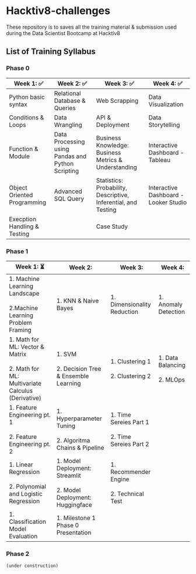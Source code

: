 # Hacktiv8-challenges

These repository is to saves all the training material & submission used during the Data Scientist Bootcamp at Hacktiv8

## List of Training Syllabus

### Phase 0

| Week 1: ✅ | Week 2: ✅ | Week 3: ✅  | Week 4: ✅ |
|---|---|---|---|
| Python basic syntax  | Relational Database & Queries  | Web Scrapping  | Data Visualization  |
| Conditions & Loops | Data Wrangling  | API & Deployment   | Data Storytelling  |
| Function & Module   | Data Processing using Pandas and Python Scripting  | Business Knowledge: Business Metrics & Understanding  | Interactive Dashboard - Tableau  |
| Object Oriented Programming  | Advanced SQL Query  | Statistics: Probability, Descriptive, Inferential, and Testing  | Interactive Dashboard - Looker Studio  |
| Execption Handling & Testing  |   | Case Study  |   |

 
<!-- :hourglass_flowing_sand:  ⏳ -->

<!-- :heavy_check_mark: ✅ -->

 <!-- + Python basic syntax 
 + Conditions & Loops
 + Function & Module 
 + Object Oriented Programming 
 + Execption Handling & Testing <br />
<br />  -->

 <!-- + Relational Database & Queries
 + Data Wrangling
 + Data Processing using Pandas and Python Scripting
 + Advanced SQL Query <br /> -->

 <!-- + Web Scrapping
 + API & Deployment
 + Business Knowledge: Business Metrics & Understanding
 + Statistics: Probability, Descriptive, Inferential, and Testing
 + Case Study <br /> -->

 <!-- + Data Visualization
 + Data Storytelling
 + Interactive Dashboard - Tableau
 + Interactive Dashboard - Looker Studio
<br /> -->

### Phase 1

| Week 1: ⏳ | Week 2:  | Week 3: | Week 4: |
|---|---|---|---|
| 1. Machine Learning Landscape<br><br> 2.Machine Learning Problem Framing  | 1. KNN & Naive Bayes  | 1. Dimensionality Reduction  | 1. Anomaly Detection  |
| 1. Math for ML: Vector & Matrix <br><br> 2. Math for ML: Multivariate Calculus (Derivative) | 1. SVM <br><br> 2. Decision Tree & Ensemble Learning | 1. Clustering 1 <br><br> 2. Clustering 2 | 1. Data Balancing <br><br> 2. MLOps |
| 1. Feature Engineering pt. 1 <br><br> 2. Feature Engineering pt. 2 | 1. Hyperparameter Tuning <br><br> 2. Algoritma Chains & Pipeline  | 1. Time Sereies Part 1 <br><br> 2. Time Sereies Part 2  |  |
| 1. Linear Regression <br><br> 2. Polynomial and Logistic Regression | 1. Model Deployment: Streamlit <br><br> 2. Model Deployment: Huggingface  | 1. Recommender Engine <br><br> 2. Technical Test |  |
| 1. Classification Model Evaluation  |  1. Milestone 1 Phase 0 Presentation |  |   |


<!-- 
Week 1

Machine Learning Landscape
Machine Learning Problem Framing
1. Machine Learning Landscape<br><br> 2.Machine Learning Problem Framing

Math for ML: Vector & Matrix
Math for ML: Multivariate Calculus (Derivative)
1. Math for ML: Vector & Matrix <br><br> 2. Math for ML: Multivariate Calculus (Derivative)

Feature Engineering pt. 1
Feature Engineering pt. 2
1. Feature Engineering pt. 1 <br><br> 2. Feature Engineering pt. 2

Linear Regression
Polynomial and Logistic Regression
1. Linear Regression <br><br> 2. Polynomial and Logistic Regression

Classification Model Evaluation
1. Classification Model Evaluation -->

<!-- 
Week 2

KNN & Naive Bayes
1. KNN & Naive Bayes

SVM
Decision Tree & Ensemble Learning
1. SVM <br><br> 2. Decision Tree & Ensemble Learning

Hyperparameter Tuning
Algoritma Chains & Pipeline
1. Hyperparameter Tuning <br><br> 2. Algoritma Chains & Pipeline

Model Deployment: Streamlit
Model Deployment: Huggingface
1. Model Deployment: Streamlit <br><br> 2. Model Deployment: Huggingface

Milestone 1 Phase 0 Presentation
1. Milestone 1 Phase 0 Presentation -->

<!-- 

Week 3

Dimensionality Reduction
1. Dimensionality Reduction

Clustering 1
Clustering 2
1. Clustering 1 <br><br> 2. Clustering 2

Time Sereies Part 1
Time Sereies Part 2
1. Time Sereies Part 1 <br><br> 2. Time Sereies Part 2

Recommender Engine
Technical Test
1. Recommender Engine <br><br> 2. Technical Test -->

<!-- 

Week 4

Anomaly Detection
1. Anomaly Detection

Data Balancing
MLOps
1. Data Balancing <br><br> 2. MLOps -->

### Phase 2
    (under construction)
